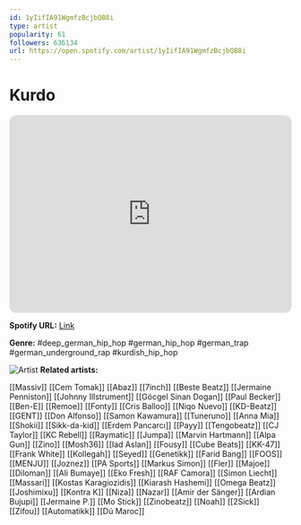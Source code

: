 ```yaml
---
id: 1yIifIA91WgmfzBcjbQB8i
type: artist
popularity: 61
followers: 636134
url: https://open.spotify.com/artist/1yIifIA91WgmfzBcjbQB8i
---
```

# Kurdo

<iframe style="border-radius:12px" src="https://open.spotify.com/embed/artist/1yIifIA91WgmfzBcjbQB8i" width="100%" height="352" frameBorder="0" allowfullscreen="" allow="autoplay; clipboard-write; encrypted-media; fullscreen; picture-in-picture" loading="lazy"></iframe>

**Spotify URL:** [Link](https://open.spotify.com/artist/1yIifIA91WgmfzBcjbQB8i)

**Genre:**  #deep_german_hip_hop #german_hip_hop #german_trap #german_underground_rap #kurdish_hip_hop

![Artist](https://i.scdn.co/image/ab6761610000e5ebf19fd5e8b5029fa4e2acce7c)
**Related artists:**

[[Massiv]]
[[Cem Tomak]]
[[Abaz]]
[[7inch]]
[[Beste Beatz]]
[[Jermaine Penniston]]
[[Johnny Illstrument]]
[[Göcgel Sinan Dogan]]
[[Paul Becker]]
[[Ben-E]]
[[Remoe]]
[[Fonty]]
[[Cris Balloo]]
[[Niqo Nuevo]]
[[KD-Beatz]]
[[GENT]]
[[Don Alfonso]]
[[Samon Kawamura]]
[[Tuneruno]]
[[Anna Mia]]
[[Shokii]]
[[Sikk-da-kid]]
[[Erdem Pancarcı]]
[[Payy]]
[[Tengobeatz]]
[[CJ Taylor]]
[[KC Rebell]]
[[Raymatic]]
[[Jumpa]]
[[Marvin Hartmann]]
[[Alpa Gun]]
[[Zino]]
[[Mosh36]]
[[Iad Aslan]]
[[Fousy]]
[[Cube Beats]]
[[KK-47]]
[[Frank White]]
[[Kollegah]]
[[Seyed]]
[[Genetikk]]
[[Farid Bang]]
[[FOOS]]
[[MENJU]]
[[Joznez]]
[[PA Sports]]
[[Markus Simon]]
[[Fler]]
[[Majoe]]
[[Diloman]]
[[Ali Bumaye]]
[[Eko Fresh]]
[[RAF Camora]]
[[Simon Liecht]]
[[Massari]]
[[Kostas Karagiozidis]]
[[Kiarash Hashemi]]
[[Omega Beatz]]
[[Joshimixu]]
[[Kontra K]]
[[Niza]]
[[Nazar]]
[[Amir der Sänger]]
[[Ardian Bujupi]]
[[Jermaine P.]]
[[Mo Stick]]
[[Zinobeatz]]
[[Noah]]
[[2Sick]]
[[Zifou]]
[[Automatikk]]
[[Dú Maroc]]
